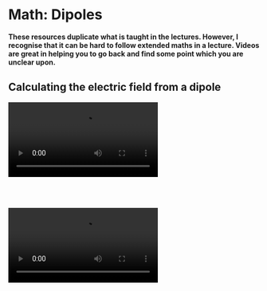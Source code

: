 # Math: Dipoles

<link rel="stylesheet" type="text/css" href="../customstyle.css">

**These resources duplicate what is taught in the lectures. However, I recognise that it can be hard to follow extended maths in a lecture. Videos are great in helping you to go back and find some point which you are unclear upon.**

## Calculating the electric field from a dipole

<video class="video-container" controls>
  <source src="https://www.nottingham.ac.uk/~ppzmis/phys3009/videos/M4.mp4" type="video/mp4">
  Your browser does not support the video tag.
</video>

<br><br>

<video class="video-container" controls>
  <source src="https://www.nottingham.ac.uk/~ppzmis/phys3009/videos/M4b.mp4" type="video/mp4">
  Your browser does not support the video tag.
</video>
